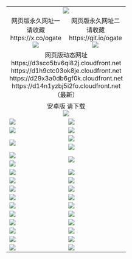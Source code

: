 ﻿<table>
  <tr></tr>
  <tr><td colspan=2 align=center><img src="https://d14n1yzbj5i2fo.cloudfront.net/Up/oGate.jpg" /></td></tr>
  <tr>
    <td align=center>网页版永久网址一<br/>请收藏<br/>https://x.co/ogate<br><img src="https://d14n1yzbj5i2fo.cloudfront.net/Up/0WMGD1.png" /></td>
    <td align=center>网页版永久网址二<br/>请收藏<br/>https://git.io/ogate<br><img src="https://d14n1yzbj5i2fo.cloudfront.net/Up/0WMGD2.png" /></td>
  </tr>
  <tr><td colspan=2 align=center>网页版动态网址
<br>https://d3sco5bv6qi82j.cloudfront.net
<br>https://d1h9ctc03ok8je.cloudfront.net
<br>https://d29x3a0db6gf0k.cloudfront.net
<br>https://d14n1yzbj5i2fo.cloudfront.net
    <br/>（最新）</td>
  </tr>
  <tr>
    <td colspan=2 align=center>安卓版 请下载<br/><a href="https://d14n1yzbj5i2fo.cloudfront.net/Up/0oGate.apk"><img src="https://d14n1yzbj5i2fo.cloudfront.net/Up/0WMAZ.jpg" /></a></td>
  </tr>
  <tr>
    <td><a href="https://d14n1yzbj5i2fo.cloudfront.net/oNote.aspx?id=oGate&from=github" target="_blank"><img src="https://d14n1yzbj5i2fo.cloudfront.net/Up/0WCYY.jpg" /></a></td>
    <td><a href="https://d14n1yzbj5i2fo.cloudfront.net/oNote.aspx?id=oNote&from=github" target="_blank"><img src="https://d14n1yzbj5i2fo.cloudfront.net/Up/0WZTT.jpg" /></a></td>
  </tr>
  <tr>
    <td><a href="https://d14n1yzbj5i2fo.cloudfront.net/ogDY.aspx?from=github" target="_blank"><img src="https://d14n1yzbj5i2fo.cloudfront.net/Up/DY.jpg"/></a></td>
    <td><a href="https://d14n1yzbj5i2fo.cloudfront.net/ogST.aspx?from=github" target="_blank"><img src="https://d14n1yzbj5i2fo.cloudfront.net/Up/ST.jpg"/></a></td>
  </tr>
  <tr>
    <td rowspan=2><a href="https://d14n1yzbj5i2fo.cloudfront.net/ogUP.aspx?name=WJ.mp4&from=github" target="_blank"><img src="https://d14n1yzbj5i2fo.cloudfront.net/Up/WJ.jpg" /></a></td>
    <td><a href="https://d14n1yzbj5i2fo.cloudfront.net/ogUP.aspx?name=DKC.mp4&count=17&from=github" target="_blank"><img src="https://d14n1yzbj5i2fo.cloudfront.net/Up/DKC.jpg" /></a></td> 
  </tr>
  <tr>
    <td><a href="https://d14n1yzbj5i2fo.cloudfront.net/ogUP.aspx?name=LRWS.mp4&count=6B:14,5A:10,5B:35,4A:14,4B:19,3A:10,3B:26,2A:16,2B:21,1A:23,1B:29&from=github" target="_blank"><img src="https://d14n1yzbj5i2fo.cloudfront.net/Up/LRWS.jpg" /></a></td>
  </tr>
  <tr>
    <td><a href="https://d14n1yzbj5i2fo.cloudfront.net/ogUP.aspx?name=JQR.mp4&count=2&from=github" target="_blank"><img src="https://d14n1yzbj5i2fo.cloudfront.net/Up/JQR.jpg" /></a></td>   
    <td rowspan=2><a href="https://d14n1yzbj5i2fo.cloudfront.net/ogUP.aspx?name=JP.mp4&count=9&from=github" target="_blank"><img src="https://d14n1yzbj5i2fo.cloudfront.net/Up/JP.jpg" /></td>
  </tr>
  <tr>
    <td><a href="https://d14n1yzbj5i2fo.cloudfront.net/ogUP.aspx?name=ZSJ.mp4&count=16&from=github" target="_blank"><img src="https://d14n1yzbj5i2fo.cloudfront.net/Up/ZSJ.jpg" /></a></td>
  </tr>
  <tr>
    <td><a href="https://d14n1yzbj5i2fo.cloudfront.net/ogUP.aspx?name=SSZJ.mp4&count=7&current=2&from=github" target="_blank"><img src="https://d14n1yzbj5i2fo.cloudfront.net/Up/SSZJ.jpg" /></a></td>
    <td><a href="https://d14n1yzbj5i2fo.cloudfront.net/ogUP.aspx?name=WH.mp4&from=github" target="_blank"><img src="https://d14n1yzbj5i2fo.cloudfront.net/Up/WH.jpg" /></a></td>
  </tr>
  <tr>
    <td><a href="https://d14n1yzbj5i2fo.cloudfront.net/ogUP.aspx?name=DWHM.mp4&from=github" target="_blank"><img src="https://d14n1yzbj5i2fo.cloudfront.net/Up/DWHM.jpg" /></a></td>
    <td><a href="https://d14n1yzbj5i2fo.cloudfront.net/ogUP.aspx?name=XTFY.mp4&count=24&from=github" target="_blank"><img src="https://d14n1yzbj5i2fo.cloudfront.net/Up/XTFY.jpg" /></a></td>
  </tr>
  <tr>
    <td><a href="https://d14n1yzbj5i2fo.cloudfront.net/ogUP.aspx?name=4SQQ.mp4&count=06:8,05:20&current=06:8&from=github" target="_blank"><img src="https://d14n1yzbj5i2fo.cloudfront.net/Up/4SQQ0.jpg" /></a></td>
    <td><a href="https://d14n1yzbj5i2fo.cloudfront.net/ogUP.aspx?name=4SHQ.mp4&count=06:7,05:29&current=06:7&from=github" target="_blank"><img src="https://d14n1yzbj5i2fo.cloudfront.net/Up/4SHQ0.jpg" /></a></td>
  </tr>
  <tr>
    <td><a href="https://d14n1yzbj5i2fo.cloudfront.net/ogUP.aspx?name=4SZG.mp4&count=06:8,05:22,04:22&current=06:7&from=github" target="_blank"><img src="https://d14n1yzbj5i2fo.cloudfront.net/Up/4SZG0.jpg" /></a></td>
    <td><a href="https://d14n1yzbj5i2fo.cloudfront.net/ogUP.aspx?name=4SDJ.mp4&count=06:10,05:48,04:52&current=06:9&from=github" target="_blank"><img src="https://d14n1yzbj5i2fo.cloudfront.net/Up/4SDJ0.jpg" /></a></td>
  </tr>
  <tr>
    <td><a href="https://d14n1yzbj5i2fo.cloudfront.net/onUP.aspx?name=https://x.co/dtw99&from=github" target="_blank"><img src="https://d14n1yzbj5i2fo.cloudfront.net/Up/0DTW.jpg"/></a></td>
    <td><a href="https://d14n1yzbj5i2fo.cloudfront.net/onUP.aspx?name=https://d2tyo2h9ydw5hf.cloudfront.net/acenter/&from=github" target="_blank"><img src="https://d14n1yzbj5i2fo.cloudfront.net/Up/0TDW.jpg" /></a></td>
  </tr>
  <tr>
    <td><a href="https://d14n1yzbj5i2fo.cloudfront.net/onUP.aspx?name=https://d3qz7yth5i2rae.cloudfront.net/gb/nsc413.htm&from=github" target="_blank"><img src="https://d14n1yzbj5i2fo.cloudfront.net/Up/0DJY.jpg" /></a></td>
    <td><a href="https://d14n1yzbj5i2fo.cloudfront.net/onUP.aspx?name=https://dgyo0jey7vwa5.cloudfront.net/xtr/gb/prog204.html&from=github" target="_blank"><img src="https://d14n1yzbj5i2fo.cloudfront.net/Up/0XTR.jpg" /></a></td>
  </tr>
  <tr>
    <td><a href="https://d14n1yzbj5i2fo.cloudfront.net/onUP.aspx?name=https://d7203y8eitivv.cloudfront.net&from=github" target="_blank"><img src="https://d14n1yzbj5i2fo.cloudfront.net/Up/0MHW.jpg" /></a></td>
    <td><a href="https://d14n1yzbj5i2fo.cloudfront.net/onUP.aspx?name=https://d38z1xzg5vtneh.cloudfront.net&from=github" target="_blank"><img src="https://d14n1yzbj5i2fo.cloudfront.net/Up/0ZJW.jpg" /></a></td>
  </tr>
  <tr>
    <td><a href="https://d14n1yzbj5i2fo.cloudfront.net/ogUP.aspx?name=FG.zip&from=github" target="_blank"><img src="https://d14n1yzbj5i2fo.cloudfront.net/Up/FG.jpg" /></a></td>
    <td><a href="https://d14n1yzbj5i2fo.cloudfront.net/ogUP.aspx?name=FGA.apk&from=github" target="_blank"><img src="https://d14n1yzbj5i2fo.cloudfront.net/Up/FGA.jpg" /></a></td>
  </tr>
  <tr>
    <td><a href="https://d14n1yzbj5i2fo.cloudfront.net/ogUP.aspx?name=U.zip&from=github" target="_blank"><img src="https://d14n1yzbj5i2fo.cloudfront.net/Up/U.jpg" /></a></td>
    <td><a href="https://d14n1yzbj5i2fo.cloudfront.net/ogUP.aspx?name=UA.apk&from=github" target="_blank"><img src="https://d14n1yzbj5i2fo.cloudfront.net/Up/UA.jpg" /></a></td>
  </tr>
  <tr>
    <td><a href="https://d14n1yzbj5i2fo.cloudfront.net/ogUP.aspx?name=0iPPOTV.zip&from=github" target="_blank"><img src="https://d14n1yzbj5i2fo.cloudfront.net/Up/0iPPOTV.jpg" /></a></td>
    <td><a href="https://d14n1yzbj5i2fo.cloudfront.net/ogUP.aspx?name=0iNTD.apk&from=github" target="_blank"><img src="https://d14n1yzbj5i2fo.cloudfront.net/Up/0iNTD.jpg" /></a></td>
  </tr>
</table>
